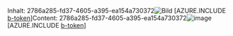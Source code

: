 <span data-ttu-id="39634-101">Inhalt: 2786a285-fd37-4605-a395-ea154a730372![Bild](6c84b8f9-eae3-40f2-b520-580997ad9203.png)
[AZURE.INCLUDE [b-token](993b49f9-3291-465c-85ec-7c342c79eab3.md)]</span><span class="sxs-lookup"><span data-stu-id="39634-101">Content: 2786a285-fd37-4605-a395-ea154a730372![image](6c84b8f9-eae3-40f2-b520-580997ad9203.png)
[AZURE.INCLUDE [b-token](993b49f9-3291-465c-85ec-7c342c79eab3.md)]</span></span>
